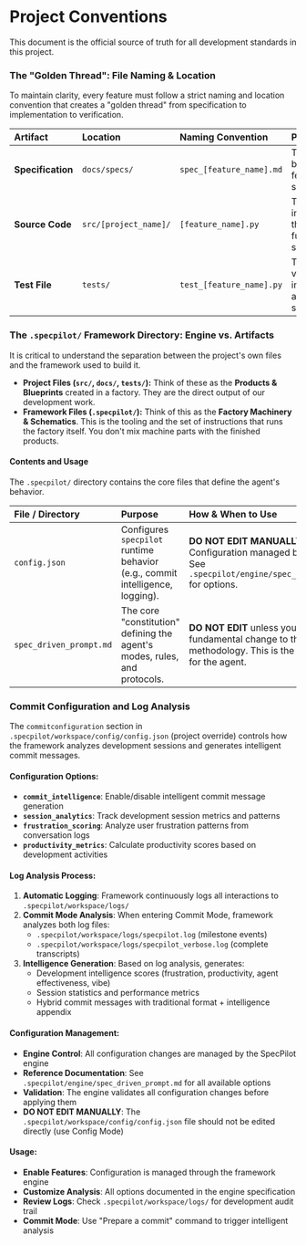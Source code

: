 # Project Conventions

This document is the official source of truth for all development standards in this project.

### The "Golden Thread": File Naming & Location

To maintain clarity, every feature must follow a strict naming and location convention that creates a "golden thread" from specification to implementation to verification.

| Artifact          | Location              | Naming Convention        | Purpose                                                     |
| :---------------- | :-------------------- | :----------------------- | :---------------------------------------------------------- |
| **Specification** | `docs/specs/`         | `spec_[feature_name].md` | The detailed blueprint for a feature. The source of truth.  |
| **Source Code**   | `src/[project_name]/` | `[feature_name].py`      | The implementation that directly fulfills the spec.         |
| **Test File**     | `tests/`              | `test_[feature_name].py` | The code that verifies the implementation against the spec. |

### The `.specpilot/` Framework Directory: Engine vs. Artifacts

It is critical to understand the separation between the project's own files and the framework used to build it.

- **Project Files (`src/`, `docs/`, `tests/`):** Think of these as the **Products & Blueprints** created in a factory. They are the direct output of our development work.
- **Framework Files (`.specpilot/`):** Think of this as the **Factory Machinery & Schematics**. This is the tooling and the set of instructions that runs the factory itself. You don't mix machine parts with the finished products.

#### Contents and Usage

The `.specpilot/` directory contains the core files that define the agent's behavior.

| File / Directory        | Purpose                                                                       | How & When to Use                                                                                                                   |
| :---------------------- | :---------------------------------------------------------------------------- | :---------------------------------------------------------------------------------------------------------------------------------- |
| `config.json`           | Configures `specpilot` runtime behavior (e.g., commit intelligence, logging). | **DO NOT EDIT MANUALLY** - Configuration managed by the engine. See `.specpilot/engine/spec_driven_prompt.md` for options.          |
| `spec_driven_prompt.md` | The core "constitution" defining the agent's modes, rules, and protocols.     | **DO NOT EDIT** unless you are making a fundamental change to the development methodology. This is the "source code" for the agent. |

### Commit Configuration and Log Analysis

The `commitconfiguration` section in `.specpilot/workspace/config/config.json` (project override) controls how the framework analyzes development sessions and generates intelligent commit messages.

#### Configuration Options:

- **`commit_intelligence`**: Enable/disable intelligent commit message generation
- **`session_analytics`**: Track development session metrics and patterns
- **`frustration_scoring`**: Analyze user frustration patterns from conversation logs
- **`productivity_metrics`**: Calculate productivity scores based on development activities

#### Log Analysis Process:

1. **Automatic Logging**: Framework continuously logs all interactions to `.specpilot/workspace/logs/`
2. **Commit Mode Analysis**: When entering Commit Mode, framework analyzes both log files:
   - `.specpilot/workspace/logs/specpilot.log` (milestone events)
   - `.specpilot/workspace/logs/specpilot_verbose.log` (complete transcripts)
3. **Intelligence Generation**: Based on log analysis, generates:
   - Development intelligence scores (frustration, productivity, agent effectiveness, vibe)
   - Session statistics and performance metrics
   - Hybrid commit messages with traditional format + intelligence appendix

#### Configuration Management:

- **Engine Control**: All configuration changes are managed by the SpecPilot engine
- **Reference Documentation**: See `.specpilot/engine/spec_driven_prompt.md` for all available options
- **Validation**: The engine validates all configuration changes before applying them
- **DO NOT EDIT MANUALLY**: The `.specpilot/workspace/config/config.json` file should not be edited directly (use Config Mode)

#### Usage:

- **Enable Features**: Configuration is managed through the framework engine
- **Customize Analysis**: All options documented in the engine specification
- **Review Logs**: Check `.specpilot/workspace/logs/` for development audit trail
- **Commit Mode**: Use "Prepare a commit" command to trigger intelligent analysis
